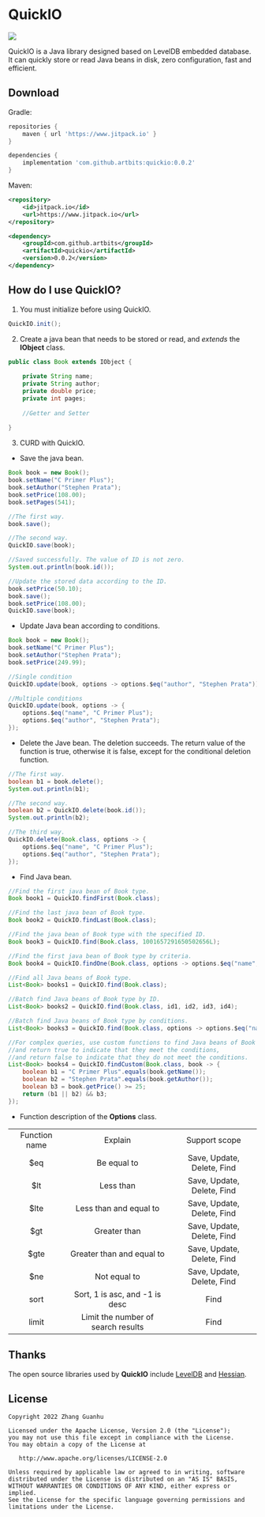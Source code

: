 # QuickIO
[![](https://www.jitpack.io/v/artbits/quickio.svg)](https://www.jitpack.io/#artbits/quickio)


QuickIO is a Java library designed based on LevelDB embedded database. It can quickly store or read Java beans in disk, zero configuration, fast and efficient.


## Download
Gradle:
```gradle
repositories {
    maven { url 'https://www.jitpack.io' }
}

dependencies {
    implementation 'com.github.artbits:quickio:0.0.2'
}
```

Maven:
```xml
<repository>
    <id>jitpack.io</id>
    <url>https://www.jitpack.io</url>
</repository>

<dependency>
    <groupId>com.github.artbits</groupId>
    <artifactId>quickio</artifactId>
    <version>0.0.2</version>
</dependency>
```


## How do I use QuickIO?
1. You must initialize before using QuickIO.
```java
QuickIO.init();
```

2. Create a java bean that needs to be stored or read, and *extends* the **IObject** class.
```java
public class Book extends IObject {
    
    private String name;
    private String author;
    private double price;
    private int pages;
    
    //Getter and Setter
    
}
```

3. CURD with QuickIO.

+ Save the java bean.
```java
Book book = new Book();
book.setName("C Primer Plus");
book.setAuthor("Stephen Prata");
book.setPrice(108.00);
book.setPages(541);

//The first way.
book.save();

//The second way.
QuickIO.save(book);

//Saved successfully. The value of ID is not zero.
System.out.println(book.id());

//Update the stored data according to the ID.
book.setPrice(50.10);
book.save();
book.setPrice(108.00);
QuickIO.save(book);
```

+ Update Java bean according to conditions.
```java
Book book = new Book();
book.setName("C Primer Plus");
book.setAuthor("Stephen Prata");
book.setPrice(249.99);

//Single condition
QuickIO.update(book, options -> options.$eq("author", "Stephen Prata"));

//Multiple conditions
QuickIO.update(book, options -> {
    options.$eq("name", "C Primer Plus");
    options.$eq("author", "Stephen Prata");
});
```

+ Delete the Jave bean. The deletion succeeds. The return value of the function is true, otherwise it is false, except for the conditional deletion function.
```java
//The first way.
boolean b1 = book.delete();
System.out.println(b1);

//The second way.
boolean b2 = QuickIO.delete(book.id());
System.out.println(b2);

//The third way.
QuickIO.delete(Book.class, options -> {
    options.$eq("name", "C Primer Plus");
    options.$eq("author", "Stephen Prata");
});
```

+ Find Java bean.
```java
//Find the first java bean of Book type.
Book book1 = QuickIO.findFirst(Book.class);

//Find the last java bean of Book type.
Book book2 = QuickIO.findLast(Book.class);

//Find the java bean of Book type with the specified ID.
Book book3 = QuickIO.find(Book.class, 1001657291650502656L);

//Find the first java bean of Book type by criteria.
Book book4 = QuickIO.findOne(Book.class, options -> options.$eq("name", "C Primer Plus"));

//Find all Java beans of Book type.
List<Book> books1 = QuickIO.find(Book.class);

//Batch find Java beans of Book type by ID.
List<Book> books2 = QuickIO.find(Book.class, id1, id2, id3, id4);

//Batch find Java beans of Book type by conditions.
List<Book> books3 = QuickIO.find(Book.class, options -> options.$eq("name", "C Primer Plus"));

//For complex queries, use custom functions to find Java beans of Book type, 
//and return true to indicate that they meet the conditions, 
//and return false to indicate that they do not meet the conditions.
List<Book> books4 = QuickIO.findCustom(Book.class, book -> {
    boolean b1 = "C Primer Plus".equals(book.getName());
    boolean b2 = "Stephen Prata".equals(book.getAuthor());
    boolean b3 = book.getPrice() >= 25;
    return (b1 || b2) && b3;
});
```

+ Function description of the **Options** class.

|      |     |          |
|:----:|:---:|:--------:|
| Function name | Explain | Support scope       |
| $eq  | Be equal to                          | Save, Update, Delete, Find |
| $lt  | Less than                            | Save, Update, Delete, Find |
| $lte | Less than and equal to               | Save, Update, Delete, Find |
| $gt  | Greater than                         | Save, Update, Delete, Find |
| $gte | Greater than and equal to            | Save, Update, Delete, Find |
| $ne  | Not equal to                         | Save, Update, Delete, Find |
| sort | Sort, 1 is asc, and -1 is desc       | Find |
| limit| Limit the number of search results   | Find |


## Thanks
The open source libraries used by **QuickIO** include [LevelDB](https://github.com/dain/leveldb) and [Hessian](http://hessian.caucho.com/).


## License
```
Copyright 2022 Zhang Guanhu

Licensed under the Apache License, Version 2.0 (the "License");
you may not use this file except in compliance with the License.
You may obtain a copy of the License at

   http://www.apache.org/licenses/LICENSE-2.0

Unless required by applicable law or agreed to in writing, software
distributed under the License is distributed on an "AS IS" BASIS,
WITHOUT WARRANTIES OR CONDITIONS OF ANY KIND, either express or implied.
See the License for the specific language governing permissions and
limitations under the License.
```